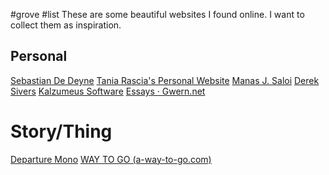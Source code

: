 #grove #list
These are some beautiful websites I found online. I want to collect them as inspiration. 


## Personal
[Sebastian De Deyne](https://sebastiandedeyne.com)
[Tania Rascia's Personal Website](https://www.taniarascia.com/)
[Manas J. Saloi](https://manassaloi.com/)
[Derek Sivers](https://sive.rs/)
[Kalzumeus Software](https://www.kalzumeus.com/)
[Essays · Gwern.net](https://gwern.net/index)

# Story/Thing
[Departure Mono](https://departuremono.com/)
[WAY TO GO (a-way-to-go.com)](https://a-way-to-go.com/)

